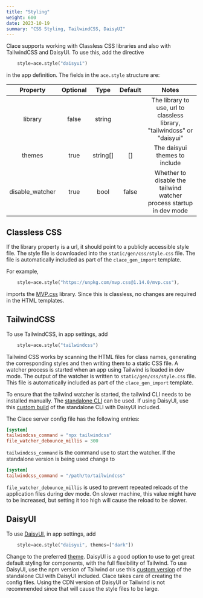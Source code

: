 ```yaml
---
title: "Styling"
weight: 600
date: 2023-10-19
summary: "CSS Styling, TailwindCSS, DaisyUI"
---
```


Clace supports working with Classless CSS libraries and also with TailwindCSS and DaisyUI. To use this, add the directive

```python
    style=ace.style("daisyui")
```

in the app definition. The fields in the `ace.style` structure are:

|    Property     | Optional |   Type   | Default |                                  Notes                                   |
| :-------------: | :------: | :------: | :-----: | :----------------------------------------------------------------------: |
|     library     |  false   |  string  |         | The library to use, url to classless library, "tailwindcss" or "daisyui" |
|     themes      |   true   | string[] |   []    |                      The daisyui themes to include                       |
| disable_watcher |   true   |   bool   |  false  |   Whether to disable the tailwind watcher process startup in dev mode    |

## Classless CSS

If the library property is a url, it should point to a publicly accessible style file. The style file is downloaded into the `static/gen/css/style.css` file. The file is automatically included as part of the `clace_gen_import` template.

For example,

```python
    style=ace.style("https://unpkg.com/mvp.css@1.14.0/mvp.css"),
```

imports the [MVP.css](https://andybrewer.github.io/mvp/) library. Since this is classless, no changes are required in the HTML templates.

## TailwindCSS

To use TailwindCSS, in app settings, add

```python
    style=ace.style("tailwindcss")
```

Tailwind CSS works by scanning the HTML files for class names, generating the corresponding styles and then writing them to a static CSS file. A watcher process is started when an app using Tailwind is loaded in dev mode. The output of the watcher is written to `static/gen/css/style.css` file. This file is automatically included as part of the `clace_gen_import` template.

To ensure that the tailwind watcher is started, the tailwind CLI needs to be installed manually. The [standalone CLI](https://tailwindcss.com/blog/standalone-cli) can be used. If using DaisyUI, use this [custom build](https://github.com/dobicinaitis/tailwind-cli-extra) of the standalone CLI with DaisyUI included.

The Clace server config file has the following entries:

```toml
[system]
tailwindcss_command = "npx tailwindcss"
file_watcher_debounce_millis = 300
```

`tailwindcss_command` is the command use to start the watcher. If the standalone version is being used change to

```toml
[system]
tailwindcss_command = "/path/to/tailwindcss"
```

`file_watcher_debounce_millis` is used to prevent repeated reloads of the application files during dev mode. On slower machine, this value might have to be increased, but setting it too high will cause the reload to be slower.

## DaisyUI

To use [DaisyUI](https://daisyui.com/), in app settings, add

```python
    style=ace.style("daisyui", themes=["dark"])
```

Change to the preferred [theme](https://daisyui.com/docs/themes/). DaisyUI is a good option to use to get great default styling for components, with the full flexibility of Tailwind. To use DaisyUI, use the npm version of Tailwind or use this [custom version](https://github.com/dobicinaitis/tailwind-cli-extra) of the standalone CLI with DaisyUI included. Clace takes care of creating the config files. Using the CDN version of DaisyUI or Tailwind is not recommended since that will cause the style files to be large.
